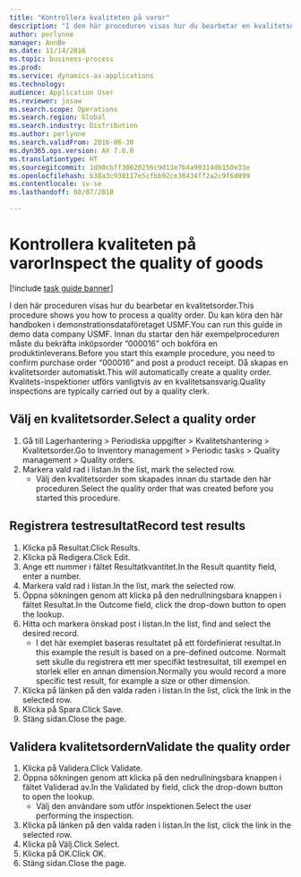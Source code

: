 ```yaml
---
title: "Kontrollera kvaliteten på varor"
description: "I den här proceduren visas hur du bearbetar en kvalitetsorder."
author: perlynne
manager: AnnBe
ms.date: 11/14/2016
ms.topic: business-process
ms.prod: 
ms.service: dynamics-ax-applications
ms.technology: 
audience: Application User
ms.reviewer: josaw
ms.search.scope: Operations
ms.search.region: Global
ms.search.industry: Distribution
ms.author: perlynne
ms.search.validFrom: 2016-06-30
ms.dyn365.ops.version: AX 7.0.0
ms.translationtype: HT
ms.sourcegitcommit: 1d98cbff30620256c9d13e7b4a90314db150e33e
ms.openlocfilehash: b38a3c938117e5cfbb92ce30434ff2a2c9f6d099
ms.contentlocale: sv-se
ms.lasthandoff: 08/07/2018

---
```

# <a name="inspect-the-quality-of-goods"></a><span data-ttu-id="bdd04-103">Kontrollera kvaliteten på varor</span><span class="sxs-lookup"><span data-stu-id="bdd04-103">Inspect the quality of goods</span></span>

[!include [task guide banner](../../includes/task-guide-banner.md)]

<span data-ttu-id="bdd04-104">I den här proceduren visas hur du bearbetar en kvalitetsorder.</span><span class="sxs-lookup"><span data-stu-id="bdd04-104">This procedure shows you how to process a quality order.</span></span> <span data-ttu-id="bdd04-105">Du kan köra den här handboken i demonstrationsdataföretaget USMF.</span><span class="sxs-lookup"><span data-stu-id="bdd04-105">You can run this guide in demo data company USMF.</span></span> <span data-ttu-id="bdd04-106">Innan du startar den här exempelproceduren måste du bekräfta inköpsorder ”000016” och bokföra en produktinleverans.</span><span class="sxs-lookup"><span data-stu-id="bdd04-106">Before you start this example procedure, you need to confirm purchase order “000016” and post a product receipt.</span></span> <span data-ttu-id="bdd04-107">Då skapas en kvalitetsorder automatiskt.</span><span class="sxs-lookup"><span data-stu-id="bdd04-107">This will automatically create a quality order.</span></span> <span data-ttu-id="bdd04-108">Kvalitets-inspektioner utförs vanligtvis av en kvalitetsansvarig.</span><span class="sxs-lookup"><span data-stu-id="bdd04-108">Quality inspections are typically carried out by a quality clerk.</span></span>


## <a name="select-a-quality-order"></a><span data-ttu-id="bdd04-109">Välj en kvalitetsorder.</span><span class="sxs-lookup"><span data-stu-id="bdd04-109">Select a quality order</span></span>
1. <span data-ttu-id="bdd04-110">Gå till Lagerhantering > Periodiska uppgifter > Kvalitetshantering > Kvalitetsorder.</span><span class="sxs-lookup"><span data-stu-id="bdd04-110">Go to Inventory management > Periodic tasks > Quality management > Quality orders.</span></span>
2. <span data-ttu-id="bdd04-111">Markera vald rad i listan.</span><span class="sxs-lookup"><span data-stu-id="bdd04-111">In the list, mark the selected row.</span></span>
    * <span data-ttu-id="bdd04-112">Välj den kvalitetsorder som skapades innan du startade den här proceduren.</span><span class="sxs-lookup"><span data-stu-id="bdd04-112">Select the quality order that was created before you started this procedure.</span></span>  

## <a name="record-test-results"></a><span data-ttu-id="bdd04-113">Registrera testresultat</span><span class="sxs-lookup"><span data-stu-id="bdd04-113">Record test results</span></span>
1. <span data-ttu-id="bdd04-114">Klicka på Resultat.</span><span class="sxs-lookup"><span data-stu-id="bdd04-114">Click Results.</span></span>
2. <span data-ttu-id="bdd04-115">Klicka på Redigera.</span><span class="sxs-lookup"><span data-stu-id="bdd04-115">Click Edit.</span></span>
3. <span data-ttu-id="bdd04-116">Ange ett nummer i fältet Resultatkvantitet.</span><span class="sxs-lookup"><span data-stu-id="bdd04-116">In the Result quantity field, enter a number.</span></span>
4. <span data-ttu-id="bdd04-117">Markera vald rad i listan.</span><span class="sxs-lookup"><span data-stu-id="bdd04-117">In the list, mark the selected row.</span></span>
5. <span data-ttu-id="bdd04-118">Öppna sökningen genom att klicka på den nedrullningsbara knappen i fältet Resultat.</span><span class="sxs-lookup"><span data-stu-id="bdd04-118">In the Outcome field, click the drop-down button to open the lookup.</span></span>
6. <span data-ttu-id="bdd04-119">Hitta och markera önskad post i listan.</span><span class="sxs-lookup"><span data-stu-id="bdd04-119">In the list, find and select the desired record.</span></span>
    * <span data-ttu-id="bdd04-120">I det här exemplet baseras resultatet på ett fördefinierat resultat.</span><span class="sxs-lookup"><span data-stu-id="bdd04-120">In this example the result is based on a pre-defined outcome.</span></span> <span data-ttu-id="bdd04-121">Normalt sett skulle du registrera ett mer specifikt testresultat, till exempel en storlek eller en annan dimension.</span><span class="sxs-lookup"><span data-stu-id="bdd04-121">Normally you would record a more specific test result, for example a size or other dimension.</span></span>  
7. <span data-ttu-id="bdd04-122">Klicka på länken på den valda raden i listan.</span><span class="sxs-lookup"><span data-stu-id="bdd04-122">In the list, click the link in the selected row.</span></span>
8. <span data-ttu-id="bdd04-123">Klicka på Spara.</span><span class="sxs-lookup"><span data-stu-id="bdd04-123">Click Save.</span></span>
9. <span data-ttu-id="bdd04-124">Stäng sidan.</span><span class="sxs-lookup"><span data-stu-id="bdd04-124">Close the page.</span></span>

## <a name="validate-the-quality-order"></a><span data-ttu-id="bdd04-125">Validera kvalitetsordern</span><span class="sxs-lookup"><span data-stu-id="bdd04-125">Validate the quality order</span></span>
1. <span data-ttu-id="bdd04-126">Klicka på Validera.</span><span class="sxs-lookup"><span data-stu-id="bdd04-126">Click Validate.</span></span>
2. <span data-ttu-id="bdd04-127">Öppna sökningen genom att klicka på den nedrullningsbara knappen i fältet Validerad av.</span><span class="sxs-lookup"><span data-stu-id="bdd04-127">In the Validated by field, click the drop-down button to open the lookup.</span></span>
    * <span data-ttu-id="bdd04-128">Välj den användare som utför inspektionen.</span><span class="sxs-lookup"><span data-stu-id="bdd04-128">Select the user performing the inspection.</span></span>  
3. <span data-ttu-id="bdd04-129">Klicka på länken på den valda raden i listan.</span><span class="sxs-lookup"><span data-stu-id="bdd04-129">In the list, click the link in the selected row.</span></span>
4. <span data-ttu-id="bdd04-130">Klicka på Välj.</span><span class="sxs-lookup"><span data-stu-id="bdd04-130">Click Select.</span></span>
5. <span data-ttu-id="bdd04-131">Klicka på OK.</span><span class="sxs-lookup"><span data-stu-id="bdd04-131">Click OK.</span></span>
6. <span data-ttu-id="bdd04-132">Stäng sidan.</span><span class="sxs-lookup"><span data-stu-id="bdd04-132">Close the page.</span></span>

